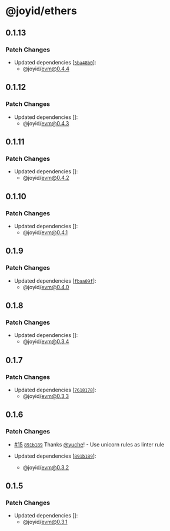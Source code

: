 # @joyid/ethers

## 0.1.13

### Patch Changes

- Updated dependencies [[`5ba48b0`](https://github.com/nervina-labs/joyid-sdk-js/commit/5ba48b0ad38b27c5942587427efa5a4100ebcc3a)]:
  - @joyid/evm@0.4.4

## 0.1.12

### Patch Changes

- Updated dependencies []:
  - @joyid/evm@0.4.3

## 0.1.11

### Patch Changes

- Updated dependencies []:
  - @joyid/evm@0.4.2

## 0.1.10

### Patch Changes

- Updated dependencies []:
  - @joyid/evm@0.4.1

## 0.1.9

### Patch Changes

- Updated dependencies [[`fbaa09f`](https://github.com/nervina-labs/joyid-sdk-js/commit/fbaa09f82b6d3f3d8d7f741e88c1293d1e69609a)]:
  - @joyid/evm@0.4.0

## 0.1.8

### Patch Changes

- Updated dependencies []:
  - @joyid/evm@0.3.4

## 0.1.7

### Patch Changes

- Updated dependencies [[`7618178`](https://github.com/nervina-labs/joyid-sdk-js/commit/76181780b920408c441bdf12b9f4351923914647)]:
  - @joyid/evm@0.3.3

## 0.1.6

### Patch Changes

- [#15](https://github.com/nervina-labs/joyid-sdk-js/pull/15) [`891b189`](https://github.com/nervina-labs/joyid-sdk-js/commit/891b189bcb168513aab9f118dfd9fee6d4ac3a06) Thanks [@yuche](https://github.com/yuche)! - Use unicorn rules as linter rule

- Updated dependencies [[`891b189`](https://github.com/nervina-labs/joyid-sdk-js/commit/891b189bcb168513aab9f118dfd9fee6d4ac3a06)]:
  - @joyid/evm@0.3.2

## 0.1.5

### Patch Changes

- Updated dependencies []:
  - @joyid/evm@0.3.1
